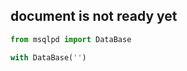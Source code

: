 ## document is not ready yet


```python
from msqlpd import DataBase
```


```python
with DataBase('')
```
